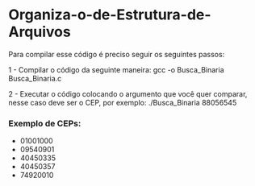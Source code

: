 # Organiza-o-de-Estrutura-de-Arquivos
Para compilar esse código é preciso seguir os seguintes passos:

1 - Compilar o código da seguinte maneira: gcc -o Busca_Binaria Busca_Binaria.c

2 - Executar o código colocando o argumento que você quer comparar, nesse caso deve ser o CEP, por exemplo: ./Busca_Binaria 88056545

### Exemplo de CEPs:
- 01001000
- 09540901
- 40450335
- 40450357
- 74920010
